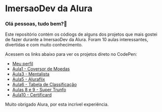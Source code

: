 # ImersaoDev da Alura

### Olá pessoas, tudo bem?:wave:

Este repositório contém os códiogs de alguns dos projetos que mais gostei de fazer durante a ImersaoDev da Alura. Foram 10 aulas interessantes, divertidas e com muito conhecimento.

Acessem os links abaixo para ver os projetos direto no CodePen:

- [Meu perfil](https://codepen.io/Luan07)
- [Aula1 - Coversor de Moedas](https://codepen.io/Luan07/pen/VwPZxyL)
- [Aula3 - Mentalista](https://codepen.io/Luan07/pen/eYgNrOd)
- [Aula5 - Aluraflix](https://codepen.io/Luan07/pen/oNBGyJm)
- [Aula6 - Tabela de Classificação](https://codepen.io/Luan07/pen/bGgwpry)
- [Aulas 8 e 9 - Super Trunfo](https://codepen.io/Luan07/pen/BapppPB)
- [Aula10 - Certificard](https://codepen.io/Luan07/pen/zYNZbmZ)

Muito obrigado Alura, por esta incrível experiência.